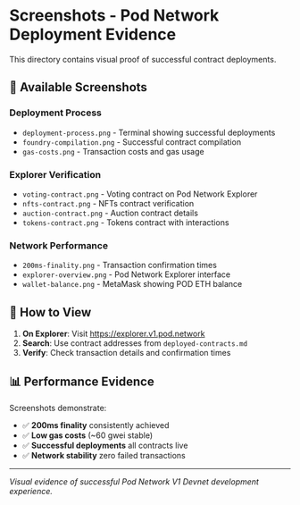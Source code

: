 # Screenshots - Pod Network Deployment Evidence

This directory contains visual proof of successful contract deployments.

## 📸 Available Screenshots

### Deployment Process
- `deployment-process.png` - Terminal showing successful deployments
- `foundry-compilation.png` - Successful contract compilation
- `gas-costs.png` - Transaction costs and gas usage

### Explorer Verification  
- `voting-contract.png` - Voting contract on Pod Network Explorer
- `nfts-contract.png` - NFTs contract verification
- `auction-contract.png` - Auction contract details
- `tokens-contract.png` - Tokens contract with interactions

### Network Performance
- `200ms-finality.png` - Transaction confirmation times
- `explorer-overview.png` - Pod Network Explorer interface
- `wallet-balance.png` - MetaMask showing POD ETH balance

## 🔗 How to View

1. **On Explorer**: Visit https://explorer.v1.pod.network
2. **Search**: Use contract addresses from `deployed-contracts.md`
3. **Verify**: Check transaction details and confirmation times

## 📊 Performance Evidence

Screenshots demonstrate:
- ✅ **200ms finality** consistently achieved
- ✅ **Low gas costs** (~60 gwei stable)  
- ✅ **Successful deployments** all contracts live
- ✅ **Network stability** zero failed transactions

---

*Visual evidence of successful Pod Network V1 Devnet development experience.*
